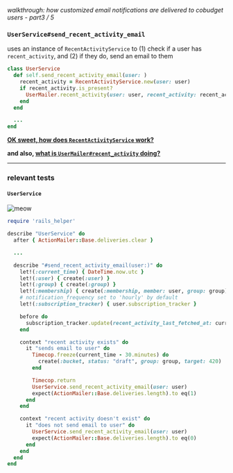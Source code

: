 *walkthrough: how customized email notifications are delivered to cobudget users - part3 / 5*

### `UserService#send_recent_activity_email`

uses an instance of `RecentActivityService` to (1) check if a user has `recent_activity`, and (2) if they do, send an email to them

```rb
class UserService
  def self.send_recent_activity_email(user: )
    recent_activity = RecentActivityService.new(user: user)
    if recent_activity.is_present?
      UserMailer.recent_activity(user: user, recent_activity: recent_activity).deliver_later
    end
  end

  ...
end
```

**[OK sweet, how does `RecentActivityService` work?](./recent-activity-service.md)**

**and also, [what is `UserMailer#recent_activity` doing?](./user-mailer.md)**

---

### relevant tests

#### `UserService`

![meow](http://i.imgur.com/AwdMkLX.png)

```rb
require 'rails_helper'

describe "UserService" do
  after { ActionMailer::Base.deliveries.clear }

  ...

  describe "#send_recent_activity_email(user:)" do
    let!(:current_time) { DateTime.now.utc }
    let!(:user) { create(:user) }
    let!(:group) { create(:group) }
    let!(:membership) { create(:membership, member: user, group: group) }
    # notification_frequency set to 'hourly' by default
    let!(:subscription_tracker) { user.subscription_tracker }

    before do
      subscription_tracker.update(recent_activity_last_fetched_at: current_time - 1.hour)
    end

    context "recent activity exists" do
      it "sends email to user" do
        Timecop.freeze(current_time - 30.minutes) do
          create(:bucket, status: "draft", group: group, target: 420)
        end

        Timecop.return
        UserService.send_recent_activity_email(user: user)
        expect(ActionMailer::Base.deliveries.length).to eq(1)
      end
    end

    context "recent activity doesn't exist" do
      it "does not send email to user" do
        UserService.send_recent_activity_email(user: user)
        expect(ActionMailer::Base.deliveries.length).to eq(0)
      end
    end
  end
end
```

